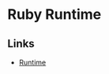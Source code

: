# Ruby Runtime

## Links

- [Runtime](https://vercel.com/docs/concepts/functions/serverless-functions/runtimes/ruby)

<!-- ## Configuration

**Refer:** `./vercel.json`

```json

``` -->
